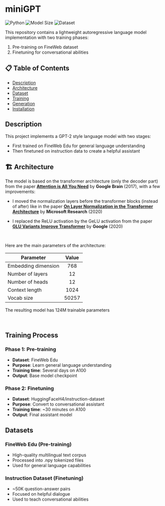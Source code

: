 # miniGPT
![Python](https://img.shields.io/badge/python-3.8%2B-blue)
![Model Size](https://img.shields.io/badge/model_size-125M-lightgrey)
![Dataset](https://img.shields.io/badge/dataset-FineWeb--Edu-blue)

This repository contains a lightweight autoregressive language model implementation with two training phases:
1. Pre-training on FineWeb dataset
2. Finetuning for conversational abilities

## 📋 Table of Contents

* [Description](#description)
* [Architecture](#architecture)
* [Dataset](#dataset)
* [Training](#training)
* [Generation](#generation)
* [Installation](#installation)

## Description

This project implements a GPT-2 style language model with two stages:
- First trained on FineWeb Edu for general language understanding
- Then finetuned on instruction data to create a helpful assistant


## 🏗️ Architecture

The model is based on the transformer architecture (only the decoder part) from the paper [**Attention is All You Need**](https://doi.org/10.48550/arXiv.1706.03762) by **Google Brain** (2017), with a few improvements:


* I moved the normalization layers before the transformer blocks (instead of after) like in the paper [**On Layer Normalization in the Transformer Architecture**](https://doi.org/10.48550/arXiv.2002.04745) by **Microsoft Research** (2020)

* I replaced the ReLU activation by the GeLU activation from the paper [**GLU Variants Improve Transformer**](https://doi.org/10.48550/arXiv.2002.05202) by **Google** (2020)




<br/>

Here are the main parameters of the architecture:

<table>
	<thead>
		<tr>
			<th align="center">Parameter</th>
			<th align="center">Value</th>
		</tr>
	</thead>
	<tbody>
		<tr>
			<td align="left">Embedding dimension</td>
			<td align="center">768</td>
		</tr>
		<tr>
			<td align="left">Number of layers</td>
			<td align="center">12</td>
		</tr>
		<tr>
			<td align="left">Number of heads</td>
			<td align="center">12</td>
		</tr>
		<tr>
			<td align="left">Context length</td>
			<td align="center">1024</td>
		</tr>
		<tr>
			<td align="left">Vocab size</td>
			<td align="center">50257</td>
		</tr>
	</tbody>
</table>

The resulting model has 124M trainable parameters

<br/>

## Training Process

### Phase 1: Pre-training
- **Dataset**: FineWeb Edu
- **Purpose**: Learn general language understanding
- **Training time**: Several days on A100
- **Output**: Base model checkpoint

### Phase 2: Finetuning
- **Dataset**: HuggingFaceH4/instruction-dataset
- **Purpose**: Convert to conversational assistant
- **Training time**: ~30 minutes on A100
- **Output**: Final assistant model

## Datasets

### FineWeb Edu (Pre-training)
- High-quality multilingual text corpus
- Processed into .npy tokenized files
- Used for general language capabilities

### Instruction Dataset (Finetuning)
- ~50K question-answer pairs
- Focused on helpful dialogue
- Used to teach conversational abilities

